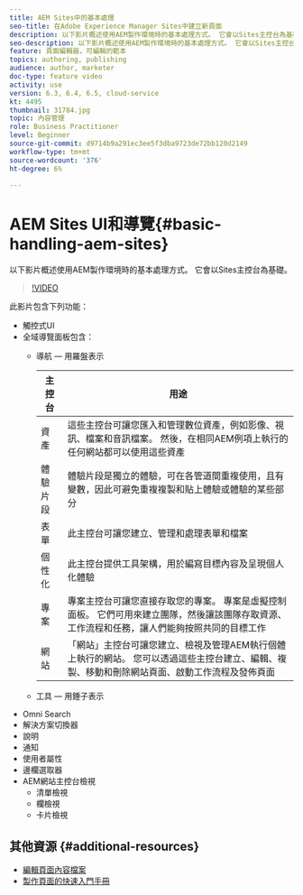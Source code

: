 ```yaml
---
title: AEM Sites中的基本處理
seo-title: 在Adobe Experience Manager Sites中建立新頁面
description: 以下影片概述使用AEM製作環境時的基本處理方式。 它會以Sites主控台為基礎。
seo-description: 以下影片概述使用AEM製作環境時的基本處理方式。 它會以Sites主控台為基礎。
feature: 頁面編輯器，可編輯的範本
topics: authoring, publishing
audience: author, marketer
doc-type: feature video
activity: use
version: 6.3, 6.4, 6.5, cloud-service
kt: 4495
thumbnail: 31784.jpg
topic: 內容管理
role: Business Practitioner
level: Beginner
source-git-commit: d9714b9a291ec3ee5f3dba9723de72bb120d2149
workflow-type: tm+mt
source-wordcount: '376'
ht-degree: 6%

---
```



# AEM Sites UI和導覽{#basic-handling-aem-sites}

以下影片概述使用AEM製作環境時的基本處理方式。 它會以Sites主控台為基礎。

>[!VIDEO](https://video.tv.adobe.com/v/31784?quality=12&learn=on)

此影片包含下列功能：

* 觸控式UI
* 全域導覽面板包含：
   * 導航 — 用羅盤表示

      | 主控台 | 用途 |
      |---|---|
      | 資產 | 這些主控台可讓您匯入和管理數位資產，例如影像、視訊、檔案和音訊檔案。 然後，在相同AEM例項上執行的任何網站都可以使用這些資產 | 社群 | 此主控台可讓您建立和管理社群網站，以利參與和啟用 | 商務 | 這可讓您管理與您的商務網站相關的產品、產品目錄和訂單 |
      | 體驗片段 | 體驗片段是獨立的體驗，可在各管道間重複使用，且有變數，因此可避免重複複製和貼上體驗或體驗的某些部分 |
      | 表單 | 此主控台可讓您建立、管理和處理表單和檔案 |
      | 個性化 | 此主控台提供工具架構，用於編寫目標內容及呈現個人化體驗 |
      | 專案 | 專案主控台可讓您直接存取您的專案。 專案是虛擬控制面板。 它們可用來建立團隊，然後讓該團隊存取資源、工作流程和任務，讓人們能夠按照共同的目標工作 |
      | 網站 | 「網站」主控台可讓您建立、檢視及管理AEM執行個體上執行的網站。 您可以透過這些主控台建立、編輯、複製、移動和刪除網站頁面、啟動工作流程及發佈頁面 |

   * 工具 — 用錘子表示
* Omni Search
* 解決方案切換器
* 說明
* 通知
* 使用者屬性
* 邊欄選取器
* AEM網站主控台檢視
   * 清單檢視
   * 欄檢視
   * 卡片檢視






## 其他資源 {#additional-resources}

* [編輯頁面內容檔案](https://docs.adobe.com/content/help/en/experience-manager-cloud-service/sites/authoring/fundamentals/editing-content.html)
* [製作頁面的快速入門手冊](https://docs.adobe.com/content/help/en/experience-manager-cloud-service/sites/authoring/getting-started/quick-start.html)
